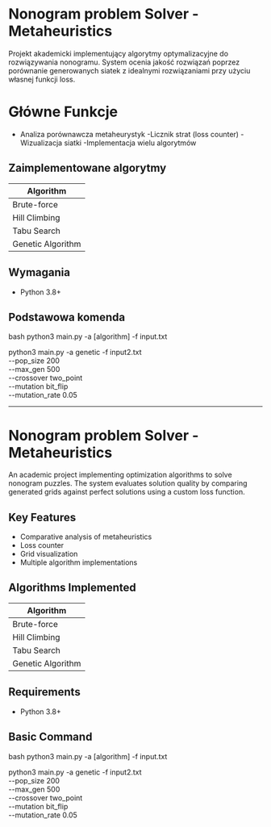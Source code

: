 # Nonogram problem Solver - Metaheuristics

Projekt akademicki implementujący algorytmy optymalizacyjne do rozwiązywania nonogramu. System ocenia jakość rozwiązań poprzez porównanie generowanych siatek z idealnymi rozwiązaniami przy użyciu własnej funkcji loss.

# Główne Funkcje
- Analiza porównawcza metaheurystyk
-Licznik strat (loss counter)
-Wizualizacja siatki
-Implementacja wielu algorytmów

## Zaimplementowane algorytmy
| Algorithm            | 
|----------------------|
| Brute-force          |
| Hill Climbing        |
| Tabu Search          |
| Genetic Algorithm    |

## Wymagania
- Python 3.8+

## Podstawowa komenda
bash
python3 main.py -a [algorithm] -f input.txt

python3 main.py -a genetic -f input2.txt \
    --pop_size 200 \
    --max_gen 500 \
    --crossover two_point \
    --mutation bit_flip \
    --mutation_rate 0.05

---------------------------------------------------------------------------------------------------------------------    

# Nonogram problem Solver - Metaheuristics

An academic project implementing optimization algorithms to solve nonogram puzzles. The system evaluates solution quality by comparing generated grids against perfect solutions using a custom loss function.

## Key Features
- Comparative analysis of metaheuristics
- Loss counter
- Grid visualization
- Multiple algorithm implementations

## Algorithms Implemented
| Algorithm            | 
|----------------------|
| Brute-force          |
| Hill Climbing        |
| Tabu Search          |
| Genetic Algorithm    |

## Requirements
- Python 3.8+
  

## Basic Command
bash
python3 main.py -a [algorithm] -f input.txt

python3 main.py -a genetic -f input2.txt \
    --pop_size 200 \
    --max_gen 500 \
    --crossover two_point \
    --mutation bit_flip \
    --mutation_rate 0.05

